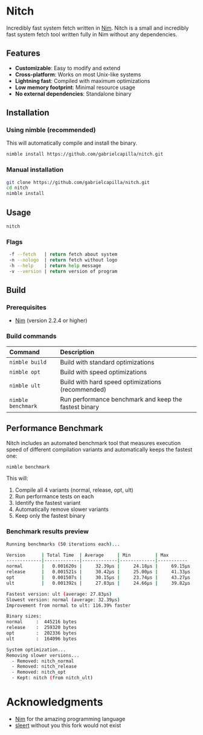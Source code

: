 # Nitch

Incredibly fast system fetch written in [Nim](https://github.com/nim-lang/Nim). Nitch is a small and incredibly fast system fetch tool written fully in Nim without any dependencies.

## Features

- **Customizable**: Easy to modify and extend
- **Cross-platform**: Works on most Unix-like systems
- **Lightning fast**: Compiled with maximum optimizations
- **Low memory footprint**: Minimal resource usage
- **No external dependencies**: Standalone binary

## Installation

### Using nimble (recommended)

This will automatically compile and install the binary.

```sh
nimble install https://github.com/gabrielcapilla/nitch.git
```

### Manual installation

```sh
git clone https://github.com/gabrielcapilla/nitch.git
cd nitch
nimble install
```

## Usage

```sh
nitch
```

### Flags

```sh
 -f --fetch   | return fetch about system
 -n --nologo  | return fetch without logo
 -h --help    | return help message
 -v --version | return version of program
```

## Build

### Prerequisites

- [Nim](https://nim-lang.org/) (version 2.2.4 or higher)

### Build commands

| Command            | Description                                           |
|:-------------------|:------------------------------------------------------|
| `nimble build`     | Build with standard optimizations                     |
| `nimble opt`       | Build with speed optimizations                        |
| `nimble ult`       | Build with hard speed optimizations (recommended)     |
| `nimble benchmark` | Run performance benchmark and keep the fastest binary |

## Performance Benchmark

Nitch includes an automated benchmark tool that measures execution speed of different compilation variants and automatically keeps the fastest one:

```sh
nimble benchmark
```

This will:
1. Compile all 4 variants (normal, release, opt, ult)
2. Run performance tests on each
3. Identify the fastest variant
4. Automatically remove slower variants
5. Keep only the fastest binary

### Benchmark results preview

```sh
Running benchmarks (50 iterations each)...

Version      | Total Time  | Average     | Min         | Max
-------------|-------------|-------------|-------------|-----------
normal       |   0.001620s |     32.39μs |     24.18μs |     69.15μs
release      |   0.001521s |     30.42μs |     25.00μs |     41.33μs
opt          |   0.001507s |     30.15μs |     23.74μs |     43.27μs
ult          |   0.001392s |     27.83μs |     24.66μs |     39.82μs

Fastest version: ult (average: 27.83μs)
Slowest version: normal (average: 32.39μs)
Improvement from normal to ult: 116.39% faster

Binary sizes:
normal     :  445216 bytes
release    :  259320 bytes
opt        :  202336 bytes
ult        :  164096 bytes

System optimization...
Removing slower versions...
  - Removed: nitch_normal
  - Removed: nitch_release
  - Removed: nitch_opt
  - Kept: nitch (from nitch_ult)
```

# Acknowledgments

- [Nim](https://github.com/nim-lang/Nim) for the amazing programming language
- [sleert](https://github.com/ssleert/nitch) without you this fork would not exist
